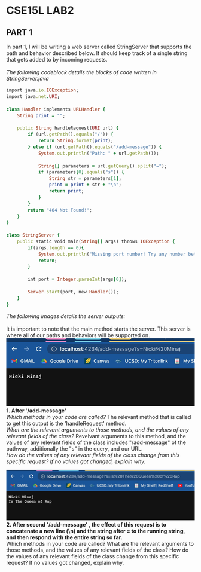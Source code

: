 # CSE15L LAB2
## PART 1
In part 1, I will be writing a web server called StringServer that supports the path and behavior described below. It should keep track of a single string that gets added to by incoming requests. <br>
<br>
*The following codeblock details the blocks of code written in StringServer.java* <br>
```ruby
import java.io.IOException;
import java.net.URI;

class Handler implements URLHandler {
    String print = "";

    public String handleRequest(URI url) {
        if (url.getPath().equals("/")) {
            return String.format(print);
        } else if (url.getPath().equals("/add-message")) {
            System.out.println("Path: " + url.getPath());

            String[] parameters = url.getQuery().split("=");
            if (parameters[0].equals("s")) {
                String str = parameters[1];
                print = print + str + "\n";
                return print;
            }
        }
        return "404 Not Found!";
    }
}

class StringServer {
    public static void main(String[] args) throws IOException {
        if(args.length == 0){
            System.out.println("Missing port number! Try any number between 1024 to 49151");
            return;
        }

        int port = Integer.parseInt(args[0]);

        Server.start(port, new Handler());
    }
}
```
*The following images details the server outputs:* <br>
<br>
It is important to note that the main method starts the server. This server is where all of our paths and behaviors will be supported on.
![Image](lab2_8.jpg) <br>
**1. After '/add-message'** <br>
*Which methods in your code are called?* The relevant method that is called to get this output is the 'handleRequest' method. <br>
*What are the relevant arguments to those methods, and the values of any relevant fields of the class?* Revelvant arguments to this method, and the values of any relevant fields of the class includes "/add-message" of the pathway, additionally the "s" in the query, and our URL. <br>
*How do the values of any relevant fields of the class change from this specific request? If no values got changed, explain why.* 

![Image](lab2_10.jpg) <br>
**2. After second '/add-message' , the effect of this request is to concatenate a new line (\n) and the string after = to the running string, and then respond with the entire string so far.** <br>
Which methods in your code are called?
What are the relevant arguments to those methods, and the values of any relevant fields of the class?
How do the values of any relevant fields of the class change from this specific request? If no values got changed, explain why.
